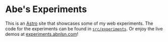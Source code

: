 # Abe's Experiments

This is an [Astro](https://astro.build) site that showcases some of my web experiments. The code for the experiments can be found in [`src/experiments`](). Or enjoy the live demos at [experiments.abnlsn.com](https://experiments.abnlsn.com)!